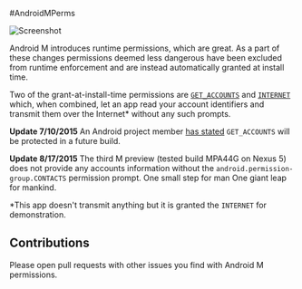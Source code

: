 #AndroidMPerms

![Screenshot](https://raw.github.com/OnlyInAmerica/AndroidMPerms/master/art/screenshot.png)

Android M introduces runtime permissions, which are great. As a part of these changes permissions deemed less dangerous have been excluded from runtime enforcement and are instead automatically granted at install time.

Two of the grant-at-install-time permissions are [`GET_ACCOUNTS`](http://developer.android.com/reference/android/Manifest.permission.html#GET_ACCOUNTS) and [`INTERNET`](http://developer.android.com/reference/android/Manifest.permission.html#INTERNET) which, when combined, let an app read your account identifiers and transmit them over the Internet* without any such prompts.

**Update 7/10/2015** An Android project member [has stated](https://code.google.com/p/android-developer-preview/issues/detail?id=2340#c12) `GET_ACCOUNTS` will be protected in a future build.

**Update 8/17/2015** The third M preview (tested build MPA44G on Nexus 5) does not provide any accounts information without the `android.permission-group.CONTACTS` permission prompt. One small step for man <crackle> <crackle> One giant leap for mankind.

*This app doesn't transmit anything but it is granted the `INTERNET` for demonstration.

## Contributions

Please open pull requests with other issues you find with Android M permissions.

